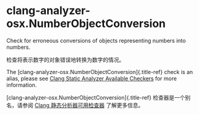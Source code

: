 # clang-analyzer-osx.NumberObjectConversion

Check for erroneous conversions of objects representing numbers into numbers.

检查将表示数字的对象错误地转换为数字的情况。

The [clang-analyzer-osx.NumberObjectConversion]{.title-ref} check is an alias, please see [Clang Static Analyzer Available Checkers](https://clang.llvm.org/docs/analyzer/checkers.html#osx-numberobjectconversion) for more information.

[clang-analyzer-osx.NumberObjectConversion]{.title-ref} 检查器是一个别名，请参阅 [Clang 静态分析器可用检查器](https://clang.llvm.org/docs/analyzer/checkers.html#osx-numberobjectconversion) 了解更多信息。

